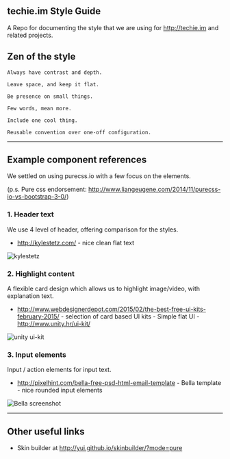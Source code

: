 
techie.im Style Guide
---------------------

A Repo for documenting the style that we are using for http://techie.im and related
projects.

## Zen of the style

    Always have contrast and depth.

    Leave space, and keep it flat.

    Be presence on small things.

    Few words, mean more.

    Include one cool thing.

    Reusable convention over one-off configuration.


-------


## Example component references

We settled on using purecss.io with a few focus on the elements. 

(p.s. Pure css endorsement: http://www.liangeugene.com/2014/11/purecss-io-vs-bootstrap-3-0/)



### 1. Header text

We use 4 level of header, offering comparison for the styles.

* http://kylestetz.com/ - nice clean flat text

![kylestetz](http://snag.gy/tjQHH.jpg)


### 2. Highlight content

A flexible card design which allows us to highlight image/video, with explanation text.

* http://www.webdesignerdepot.com/2015/02/the-best-free-ui-kits-february-2015/ - selection of card based UI kits
        - Simple flat UI - http://www.unity.hr/ui-kit/

![unity ui-kit](http://netdna.webdesignerdepot.com/uploads/2015/02/001.jpg)



### 3. Input elements

Input / action elements for input text.

* http://pixelhint.com/bella-free-psd-html-email-template - Bella template - nice rounded input elements

![Bella screenshot](http://netdna.webdesignerdepot.com/uploads/2014/10/bella-free-psd-and-html-email-template.jpg)

-----


## Other useful links

* Skin builder at http://yui.github.io/skinbuilder/?mode=pure


